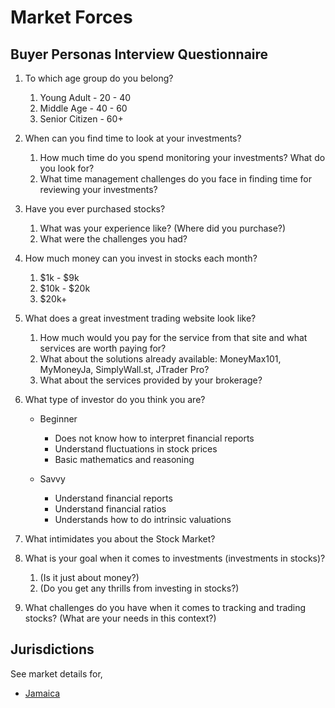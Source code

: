 # Market Forces

## Buyer Personas Interview Questionnaire

1. To which age group do you belong?
   
   1. Young Adult - 20 - 40
   2. Middle Age - 40 - 60
   3. Senior Citizen - 60+

2. When can you find time to look at your investments?
   
   1. How much time do you spend monitoring your investments? What do you look for?
   2. What time management challenges do you face in finding time for reviewing your investments?

3. Have you ever purchased stocks?
   
   1. What was your experience like? (Where did you purchase?)
   2. What were the challenges you had?

4. How much money can you invest in stocks each month?

   1. $1k - $9k
   2. $10k - $20k
   3. $20k+

5. What does a great investment trading website look like?
   
   1. How much would you pay for the service from that site and what services are worth paying for?
   2. What about the solutions already available: MoneyMax101, MyMoneyJa, SimplyWall.st, JTrader Pro?
   3. What about the services provided by your brokerage?

6. What type of investor do you think you are?

   - Beginner
      - Does not know how to interpret financial reports 
      - Understand fluctuations in stock prices
      - Basic mathematics and reasoning

   - Savvy 
      - Understand financial reports
      - Understand financial ratios
      - Understands how to do intrinsic valuations

7. What intimidates you about the Stock Market?

8. What is your goal when it comes to investments (investments in stocks)?

   1. (Is it just about money?)
   2. (Do you get any thrills from investing in stocks?)

9. What challenges do you have when it comes to tracking and trading stocks? (What are your needs in this context?)

## Jurisdictions

See market details for,

 - [Jamaica](./JM.md)